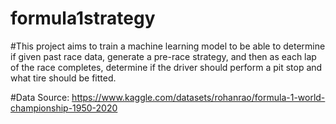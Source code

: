 # formula1strategy

#This project aims to train a machine learning model to be able to determine if given past race data, generate a pre-race strategy, and then as each lap of the race completes, determine if the driver should perform a pit stop and what tire should be fitted.

#Data Source: https://www.kaggle.com/datasets/rohanrao/formula-1-world-championship-1950-2020
